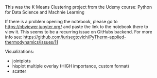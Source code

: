 This was the K-Means Clustering project from the Udemy course: Python for Data Science and Machnie Learning

If there is a problem opening the notebook, please go to https://nbviewer.jupyter.org/ and paste the link to the notebook there to view it. This seems to be a recurring issue on GitHubs backend. For more info see: https://github.com/iurisegtovich/PyTherm-applied-thermodynamics/issues/11

Visualizations:
- jointplots
- hisplot multiple overlay (HIGH importance, custom format)
- scatter
